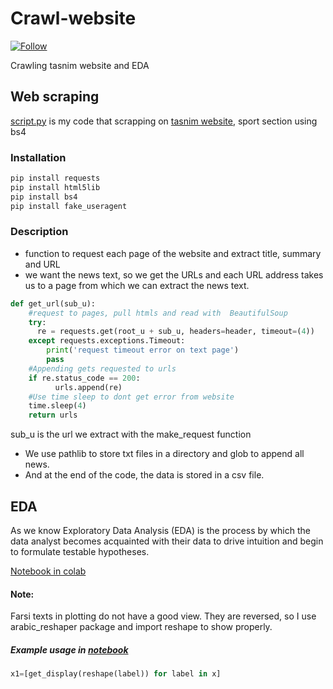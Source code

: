 # Crawl-website
[![Follow](https://img.shields.io/twitter/follow/gensim_py.svg?style=social&style=flat&logo=twitter&label=Follow&color=blue)](https://twitter.com/KAfzalnia76689)

Crawling tasnim website and EDA
## Web scraping
[script.py](https://github.com/Keyvan-af/Crawl-website/blob/main/script.py) is my code that scrapping on [tasnim website](https://www.tasnimnews.com/fa/service/3/%D9%88%D8%B1%D8%B2%D8%B4%DB%8C), sport section using bs4
### Installation
```bash
pip install requests
pip install html5lib
pip install bs4
pip install fake_useragent
```
### Description
- function to request each page of the website and extract title, summary and URL
- we want the news text, so we get the URLs and each URL address takes us to a page from which we can extract the news text.
```python
def get_url(sub_u):
    #request to pages, pull htmls and read with  BeautifulSoup
    try:  
      re = requests.get(root_u + sub_u, headers=header, timeout=(4))    
    except requests.exceptions.Timeout:
        print('request timeout error on text page')
        pass
    #Appending gets requested to urls
    if re.status_code == 200:
          urls.append(re)
    #Use time sleep to dont get error from website
    time.sleep(4)
    return urls
```
sub_u is the url we extract with the make_request function

- We use pathlib to store txt files in a directory and glob to append all news.
- And at the end of the code, the data is stored in a csv file.
## EDA
As we know Exploratory Data Analysis (EDA) is the process by which the data analyst becomes acquainted with their data to drive intuition and begin to formulate testable hypotheses.

[Notebook in colab](https://colab.research.google.com/drive/1OU3TUH10yudyRAxpEseeYy7SAkrJ98e4?usp=drive_link)

#### Note:
Farsi texts in plotting do not have a good view. They are reversed, so I use arabic_reshaper package and import reshape to show properly.
##### Example usage in [notebook](https://github.com/Keyvan-af/Crawl-website/blob/main/EDA.ipynb)
```python
x1=[get_display(reshape(label)) for label in x]
```
